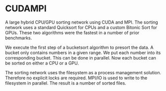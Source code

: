 CUDAMPI
=======

A large hybrid CPU/GPU sorting network using CUDA and MPI.
The sorting network uses a standard Quicksort for CPUs and a custom
Bitonic Sort for GPUs. These two algorithms were the fastest
in a number of prior benchmarks.

We execute the first step of a bucketsort algorithm to presort the data.
A bucket only contains numbers in a given range.
We put each number into its corresponding bucket. This can be done in parallel.
Now each bucket can be sorted on either a CPU or a GPU.

The sorting network uses the filesystem as a process management solution.
Therefore no explicit locks are required.
MPI/IO is used to write to the filesystem in parallel.
The result is a number of sorted files.
